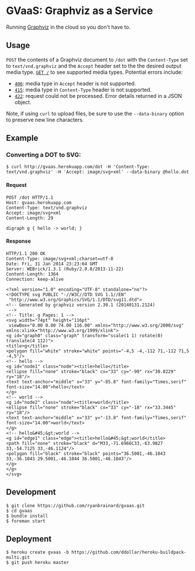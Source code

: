 # GVaaS: Graphviz as a Service

Running [Graphviz](http://www.graphviz.org/) in the cloud so you don't have to.

## Usage

`POST` the contents of a Graphviz document to `/dot` with the
`Content-Type` set to `text/vnd.graphviz` and the `Accept` header set to the the desired output media type.
[`GET /`](http://gvaas.herokuapp.com/) to see supported media types. Potential errors include:

 - [`406`](http://httpstatus.es/406): media type in `Accept` header is not supported.
 - [`415`](http://httpstatus.es/415): media type in `Content-Type` header is not supported.
 - [`422`](http://httpstatus.es/422): request could not be processed. Error details returned in a JSON object.

Note, if using `curl` to upload files, be sure to use the `--data-binary` option to preserve new line characters.

## Example

### Converting a DOT to SVG:

    $ curl http://gvaas.herokuapp.com/dot -H 'Content-Type: text/vnd.graphviz' -H 'Accept: image/svg+xml' --data-binary @hello.dot

#### Request

```
POST /dot HTTP/1.1
Host: gvaas.herokuapp.com
Content-Type: text/vnd.graphviz
Accept: image/svg+xml
Content-Length: 29

digraph g { hello -> world; }
```

#### Response

```
HTTP/1.1 200 OK
Content-Type: image/svg+xml;charset=utf-8
Date: Fri, 31 Jan 2014 23:23:04 GMT
Server: WEBrick/1.3.1 (Ruby/2.0.0/2013-11-22)
Content-Length: 1364
Connection: keep-alive

<?xml version="1.0" encoding="UTF-8" standalone="no"?>
<!DOCTYPE svg PUBLIC "-//W3C//DTD SVG 1.1//EN"
 "http://www.w3.org/Graphics/SVG/1.1/DTD/svg11.dtd">
<!-- Generated by graphviz version 2.30.1 (20140131.2124)
 -->
<!-- Title: g Pages: 1 -->
<svg width="74pt" height="116pt"
 viewBox="0.00 0.00 74.00 116.00" xmlns="http://www.w3.org/2000/svg" xmlns:xlink="http://www.w3.org/1999/xlink">
<g id="graph0" class="graph" transform="scale(1 1) rotate(0) translate(4 112)">
<title>g</title>
<polygon fill="white" stroke="white" points="-4,5 -4,-112 71,-112 71,5 -4,5"/>
<!-- hello -->
<g id="node1" class="node"><title>hello</title>
<ellipse fill="none" stroke="black" cx="33" cy="-90" rx="30.0229" ry="18"/>
<text text-anchor="middle" x="33" y="-85.8" font-family="Times,serif" font-size="14.00">hello</text>
</g>
<!-- world -->
<g id="node2" class="node"><title>world</title>
<ellipse fill="none" stroke="black" cx="33" cy="-18" rx="33.3445" ry="18"/>
<text text-anchor="middle" x="33" y="-13.8" font-family="Times,serif" font-size="14.00">world</text>
</g>
<!-- hello&#45;&gt;world -->
<g id="edge1" class="edge"><title>hello&#45;&gt;world</title>
<path fill="none" stroke="black" d="M33,-71.6966C33,-63.9827 33,-54.7125 33,-46.1124"/>
<polygon fill="black" stroke="black" points="36.5001,-46.1043 33,-36.1043 29.5001,-46.1044 36.5001,-46.1043"/>
</g>
</g>
</svg>
```

## Development

```
$ git clone https://github.com/ryanbrainard/gvaas.git
$ cd gvaas
$ bundle install
$ foreman start
```

## Deployment

```
$ heroku create gvaas -b https://github.com/ddollar/heroku-buildpack-multi.git
$ git push heroku master
```
